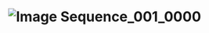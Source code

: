 # ![Image Sequence_001_0000](https://github.com/thedat07/CloneGameMerge/assets/49479547/c5ea07a5-cd3d-4152-98f5-e2f311d2b81e)
